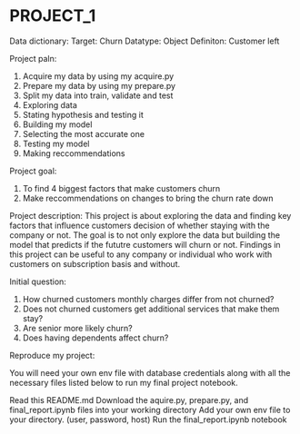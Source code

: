 # PROJECT_1


Data dictionary:
Target: Churn
Datatype: Object
Definiton: Customer left


Project paln:
1. Acquire my data by using my acquire.py
2. Prepare my data by using my prepare.py
3. Split my data into train, validate and test
4. Exploring data 
5. Stating hypothesis and testing it
6. Building my model
7. Selecting the most accurate one
8. Testing my model
9. Making reccommendations



 Project goal:
1. To find 4 biggest factors that make customers churn
2. Make reccommendations on changes to bring the churn rate down



Project description:
This project is about exploring the data and finding key factors that influence customers decision of whether staying with the company or not. The goal is to not only explore the data but building the model that predicts if the fututre customers will churn or not. Findings in this project can be useful to any company or individual who work with customers on subscription basis and without.

Initial question:
1. How churned customers monthly charges differ from not churned?
2. Does not churned customers get additional services that make them stay?
3. Are senior more likely churn?
4. Does having dependents affect churn?


Reproduce my project:

You will need your own env file with database credentials along with all the necessary files listed below to run my final project notebook.

 Read this README.md
 Download the aquire.py, prepare.py, and final_report.ipynb files into your working directory
 Add your own env file to your directory. (user, password, host)
 Run the final_report.ipynb notebook
